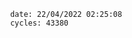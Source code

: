 

                date: 22/04/2022 02:25:08
                cycles: 43380

                         
